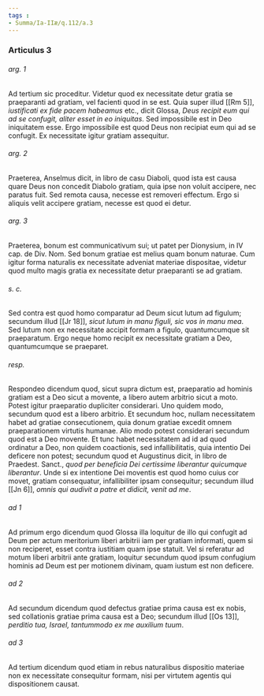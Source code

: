 ```yaml
---
tags : 
- Summa/Ia-IIæ/q.112/a.3
---
```


### Articulus 3

###### arg. 1
Ad tertium sic proceditur. Videtur quod ex necessitate detur gratia se praeparanti ad gratiam, vel facienti quod in se est. Quia super illud [[Rm 5]], *iustificati ex fide pacem habeamus* etc., dicit Glossa, *Deus recipit eum qui ad se confugit, aliter esset in eo iniquitas*. Sed impossibile est in Deo iniquitatem esse. Ergo impossibile est quod Deus non recipiat eum qui ad se confugit. Ex necessitate igitur gratiam assequitur.

###### arg. 2
Praeterea, Anselmus dicit, in libro de casu Diaboli, quod ista est causa quare Deus non concedit Diabolo gratiam, quia ipse non voluit accipere, nec paratus fuit. Sed remota causa, necesse est removeri effectum. Ergo si aliquis velit accipere gratiam, necesse est quod ei detur.

###### arg. 3
Praeterea, bonum est communicativum sui; ut patet per Dionysium, in IV cap. de Div. Nom. Sed bonum gratiae est melius quam bonum naturae. Cum igitur forma naturalis ex necessitate adveniat materiae dispositae, videtur quod multo magis gratia ex necessitate detur praeparanti se ad gratiam.

###### s. c.
Sed contra est quod homo comparatur ad Deum sicut lutum ad figulum; secundum illud [[Jr 18]], *sicut lutum in manu figuli, sic vos in manu mea*. Sed lutum non ex necessitate accipit formam a figulo, quantumcumque sit praeparatum. Ergo neque homo recipit ex necessitate gratiam a Deo, quantumcumque se praeparet.

###### resp.
Respondeo dicendum quod, sicut supra dictum est, praeparatio ad hominis gratiam est a Deo sicut a movente, a libero autem arbitrio sicut a moto. Potest igitur praeparatio dupliciter considerari. Uno quidem modo, secundum quod est a libero arbitrio. Et secundum hoc, nullam necessitatem habet ad gratiae consecutionem, quia donum gratiae excedit omnem praeparationem virtutis humanae. Alio modo potest considerari secundum quod est a Deo movente. Et tunc habet necessitatem ad id ad quod ordinatur a Deo, non quidem coactionis, sed infallibilitatis, quia intentio Dei deficere non potest; secundum quod et Augustinus dicit, in libro de Praedest. Sanct., *quod per beneficia Dei certissime liberantur quicumque liberantur*. Unde si ex intentione Dei moventis est quod homo cuius cor movet, gratiam consequatur, infallibiliter ipsam consequitur; secundum illud [[Jn 6]], *omnis qui audivit a patre et didicit, venit ad me*.

###### ad 1
Ad primum ergo dicendum quod Glossa illa loquitur de illo qui confugit ad Deum per actum meritorium liberi arbitrii iam per gratiam informati, quem si non reciperet, esset contra iustitiam quam ipse statuit. Vel si referatur ad motum liberi arbitrii ante gratiam, loquitur secundum quod ipsum confugium hominis ad Deum est per motionem divinam, quam iustum est non deficere.

###### ad 2
Ad secundum dicendum quod defectus gratiae prima causa est ex nobis, sed collationis gratiae prima causa est a Deo; secundum illud [[Os 13]], *perditio tua, Israel, tantummodo ex me auxilium tuum*.

###### ad 3
Ad tertium dicendum quod etiam in rebus naturalibus dispositio materiae non ex necessitate consequitur formam, nisi per virtutem agentis qui dispositionem causat.

